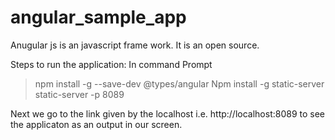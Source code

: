 # angular_sample_app

Anugular js is an javascript frame work. It is an open source.

Steps to run the application:
In command Prompt
>npm install -g --save-dev @types/angular
>Npm install -g static-server
>static-server -p 8089

Next we go to the link given by the localhost i.e. http://localhost:8089 to see the applicaton as an output in our screen.



